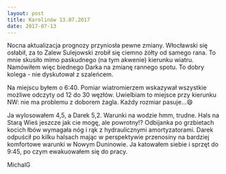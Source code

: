 ```yaml
---
layout: post
title: Karolinów 13.07.2017
date: 2017-07-13
---
```


Nocna aktualizacja prognozy przyniosła pewne zmiany. Włocławski się osłabił, za to Zalew Sulejowski zrobił się ciemno żółty od samego rana.
To mnie skusiło mimo paskudnego (na tym akwenie) kierunku wiatru. 
Namówiłem więc biednego Darka na zmianę rannego spotu. To dobry kolega - nie dyskutował z szaleńcem. 

Na miejscu byłem o 6:40. Pomiar wiatromierzem wskazywał wszystkie możliwe odczyty od 12 do 30 węzłów. 
Uwielbiam to miejsce przy kierunku NW: nie ma problemu z doborem żagla. Każdy rozmiar pasuje...:smile:  

Ja wylosowałem 4,5, a Darek 5,2. Warunki na wodzie hmm, trudne. Hals na Starą Wieś jeszcze jak cie mogę, ale powrotny!?
Odbijanka po grzbietach kocich łbów wymagała nóg i rąk z hydraulicznymi amortyzatorami. 
Darek odpuścił po kilku halsach mając w perspektywie przenosiny na bardziej komfortowe warunki w Nowym Duninowie. 
Ja katowałem siebie i sprzęt do 9:45, po czym ewakuowałem się do pracy.  

MichalG  
